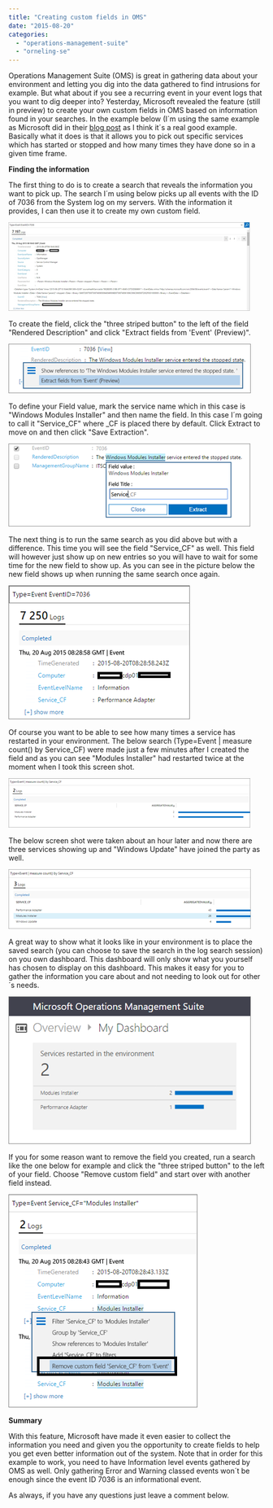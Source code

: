 ```yaml
---
title: "Creating custom fields in OMS"
date: "2015-08-20"
categories: 
  - "operations-management-suite"
  - "orneling-se"
---
```


Operations Management Suite (OMS) is great in gathering data about your environment and letting you dig into the data gathered to find intrusions for example. But what about if you see a recurring event in your event logs that you want to dig deeper into? Yesterday, Microsoft revealed the feature (still in preview) to create your own custom fields in OMS based on information found in your searches. In the example below (I´m using the same example as Microsoft did in their [blog post](http://blogs.technet.com/b/momteam/archive/2015/08/18/create-your-own-fields-in-oms-with-custom-fields.aspx) as I think it´s a real good example. Basically what it does is that it allows you to pick out specific services which has started or stopped and how many times they have done so in a given time frame.

**Finding the information**

The first thing to do is to create a search that reveals the information you want to pick up. The search I´m using below picks up all events with the ID of 7036 from the System log on my servers. With the information it provides, I can then use it to create my own custom field.

![](images/082015_1116_Creatingcus1.png)

To create the field, click the "three striped button" to the left of the field "Rendered Description" and click "Extract fields from 'Event' (Preview)".

![](images/082015_1116_Creatingcus2.png)

To define your Field value, mark the service name which in this case is "Windows Modules Installer" and then name the field. In this case I´m going to call it "Service\_CF" where \_CF is placed there by default. Click Extract to move on and then click "Save Extraction".

![](images/082015_1116_Creatingcus3.png)

The next thing is to run the same search as you did above but with a difference. This time you will see the field "Service\_CF" as well. This field will however just show up on new entries so you will have to wait for some time for the new field to show up. As you can see in the picture below the new field shows up when running the same search once again.

![](images/082015_1116_Creatingcus4.png)

Of course you want to be able to see how many times a service has restarted in your environment. The below search (Type=Event | measure count() by Service\_CF) were made just a few minutes after I created the field and as you can see "Modules Installer" had restarted twice at the moment when I took this screen shot.

![](images/082015_1116_Creatingcus5.png)

The below screen shot were taken about an hour later and now there are three services showing up and "Windows Update" have joined the party as well.

![](images/082015_1116_Creatingcus6.png)

A great way to show what it looks like in your environment is to place the saved search (you can choose to save the search in the log search session) on you own dashboard. This dashboard will only show what you yourself has chosen to display on this dashboard. This makes it easy for you to gather the information you care about and not needing to look out for other´s needs.

![](images/082015_1116_Creatingcus7.png)

If you for some reason want to remove the field you created, run a search like the one below for example and click the "three striped button" to the left of your field. Choose "Remove custom field" and start over with another field instead.

![](images/082015_1116_Creatingcus8.png)

**Summary**

With this feature, Microsoft have made it even easier to collect the information you need and given you the opportunity to create fields to help you get even better information out of the system. Note that in order for this example to work, you need to have Information level events gathered by OMS as well. Only gathering Error and Warning classed events won´t be enough since the event ID 7036 is an informational event.

As always, if you have any questions just leave a comment below.
